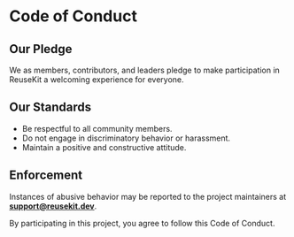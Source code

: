 # Code of Conduct

## Our Pledge

We as members, contributors, and leaders pledge to make participation in ReuseKit a welcoming experience for everyone.

## Our Standards

- Be respectful to all community members.
- Do not engage in discriminatory behavior or harassment.
- Maintain a positive and constructive attitude.

## Enforcement

Instances of abusive behavior may be reported to the project maintainers at **support@reusekit.dev**.

By participating in this project, you agree to follow this Code of Conduct.
